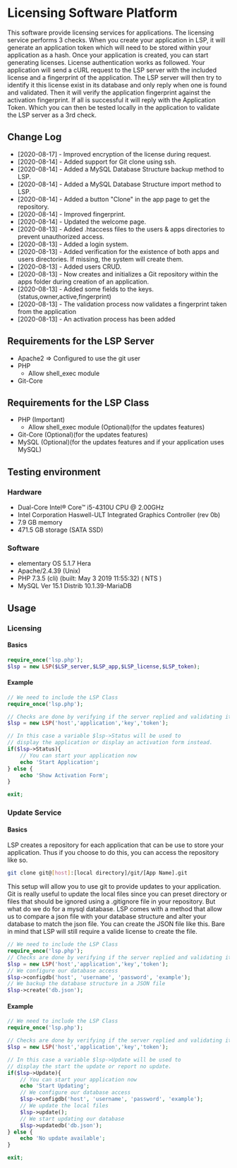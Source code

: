 # Licensing Software Platform

This software provide licensing services for applications. The licensing service performs 3 checks. When you create your application in LSP, it will generate an application token which will need to be stored within your application as a hash. Once your application is created, you can start generating licenses. License authentication works as followed. Your application will send a cURL request to the LSP server with the included license and a fingerprint of the application. The LSP server will then try to identify it this license exist in its database and only reply when one is found and validated. Then it will verify the application fingerprint against the activation fingerprint. If all is successful it will reply with the Application Token. Which you can then be tested locally in the application to validate the LSP server as a 3rd check.

## Change Log
 * [2020-08-17] - Improved encryption of the license during request.
 * [2020-08-14] - Added support for Git clone using ssh.
 * [2020-08-14] - Added a MySQL Database Structure backup method to LSP.
 * [2020-08-14] - Added a MySQL Database Structure import method to LSP.
 * [2020-08-14] - Added a button "Clone" in the app page to get the repository.
 * [2020-08-14] - Improved fingerprint.
 * [2020-08-14] - Updated the welcome page.
 * [2020-08-13] - Added .htaccess files to the users & apps directories to prevent unauthorized access.
 * [2020-08-13] - Added a login system.
 * [2020-08-13] - Added verification for the existence of both apps and users directories. If missing, the system will create them.
 * [2020-08-13] - Added users CRUD.
 * [2020-08-13] - Now creates and initializes a Git repository within the apps folder during creation of an application.
 * [2020-08-13] - Added some fields to the keys. (status,owner,active,fingerprint)
 * [2020-08-13] - The validation process now validates a fingerprint taken from the application
 * [2020-08-13] - An activation process has been added

## Requirements for the LSP Server
 * Apache2 => Configured to use the git user
 * PHP
 	 * Allow shell_exec module
 * Git-Core

## Requirements for the LSP Class
 * PHP (Important)
 	 * Allow shell_exec module (Optional)(for the updates features)
 * Git-Core (Optional)(for the updates features)
 * MySQL (Optional)(for the updates features and if your application uses MySQL)

## Testing environment
### Hardware
 * Dual-Core Intel® Core™ i5-4310U CPU @ 2.00GHz
 * Intel Corporation Haswell-ULT Integrated Graphics Controller (rev 0b)
 * 7.9 GB memory
 * 471.5 GB storage (SATA SSD)
### Software
 * elementary OS 5.1.7 Hera
 * Apache/2.4.39 (Unix)
 * PHP 7.3.5 (cli) (built: May  3 2019 11:55:32) ( NTS )
 * MySQL Ver 15.1 Distrib 10.1.39-MariaDB

## Usage
### Licensing
#### Basics
```php
require_once('lsp.php');
$lsp = new LSP($LSP_server,$LSP_app,$LSP_license,$LSP_token);
```

#### Example
```php
// We need to include the LSP Class
require_once('lsp.php');

// Checks are done by verifying if the server replied and validating it's reply against the hash.
$lsp = new LSP('host','application','key','token');

// In this case a variable $lsp->Status will be used to
// display the application or display an activation form instead.
if($lsp->Status){
	// You can start your application now
	echo 'Start Application';
} else {
	echo 'Show Activation Form';
}

exit;
```
### Update Service
#### Basics
LSP creates a repository for each application that can be use to store your application. Thus if you choose to do this, you can access the repository like so.

```bash
git clone git@[host]:[local directory]/git/[App Name].git
```

This setup will allow you to use git to provide updates to your application. Git is really useful to update the local files since you can preset directory or files that should be ignored using a .gitignore file in your repository. But what do we do for a mysql database. LSP comes with a method that allow us to compare a json file with your database structure and alter your database to match the json file. You can create the JSON file like this. Bare in mind that LSP will still require a valide license to create the file.

```php
// We need to include the LSP Class
require_once('lsp.php');
// Checks are done by verifying if the server replied and validating it's reply against the hash.
$lsp = new LSP('host','application','key','token');
// We configure our database access
$lsp->configdb('host', 'username', 'password', 'example');
// We backup the database structure in a JSON file
$lsp->create('db.json');
```

#### Example
```php
// We need to include the LSP Class
require_once('lsp.php');

// Checks are done by verifying if the server replied and validating it's reply against the hash.
$lsp = new LSP('host','application','key','token');

// In this case a variable $lsp->Update will be used to
// display the start the update or report no update.
if($lsp->Update){
	// You can start your application now
	echo 'Start Updating';
	// We configure our database access
	$lsp->configdb('host', 'username', 'password', 'example');
	// We update the local files
	$lsp->update();
	// We start updating our database
	$lsp->updatedb('db.json');
} else {
	echo 'No update available';
}

exit;
```
